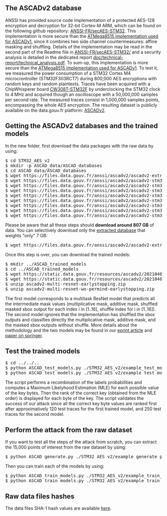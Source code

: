 ## The ASCADv2 database

ANSSI has provided source code implementation of a protected AES-128 encryption and decryption for 32-bit Cortex-M ARM, which can be found on the following github repository: [ANSSI-FR/secAES-STM32](https://github.com/ANSSI-FR/SecAESSTM32). This implementation is more secure than the [ATMega8515 implementation used for ASCADv1](https://github.com/ANSSI-FR/secAES-ATmega8515), since it combines two side channel countermeasures: affine masking and shuffling. Details of the implementation may be read in the second part of the Readme file in [ANSSI-FR/secAES-STM32/](https://github.com/ANSSI-FR/SecAESSTM32) and a security analysis is detailed in the dedicated report [doc/technical-report/technical_analysis.pdf](https://github.com/ANSSI-FR/SecAESSTM32/blob/master/doc/technical-report/technical_analysis.pdf). To sum-up, this implementation is more secure than the [ATMega8515 implementation used for ASCADv1](https://github.com/ANSSI-FR/secAES-ATmega8515).  To test it, we measured the power consumption of a STM32 Cortex M4 microcrontroller (STM32F303RCT7) during 800,000 AES encryptions with random keys and random plaintexts. Traces have been acquired with a ChipWhisperer board [CW308T-STM32F](https://wiki.newae.com/CW308T-STM32F) by underclocking the STM32 clock to 4 MHz and acquired though an oscilloscope with a 50,000,000 samples per second rate. The measured traces consist in 1,000,000 samples points, encompassing the whole AES encryption. The resulting dataset is publicly available on the data.gouv.fr platform: [ASCADv2](https://www.data.gouv.fr/en/datasets/ascadv2/).

## <a name="getting-ascadv2"> Getting the ASCADv2 databases and the trained models 

In the new folder, first download the data packages with the raw data by using:

<pre>
$ cd STM32_AES_v2
$ mkdir -p ASCAD_data/ASCAD_databases
$ cd ASCAD_data/ASCAD_databases
$ wget https://files.data.gouv.fr/anssi/ascadv2/ascadv2-extracted.h5
$ wget https://files.data.gouv.fr/anssi/ascadv2/ascadv2-stm32-conso-raw-traces1.h5
$ wget https://files.data.gouv.fr/anssi/ascadv2/ascadv2-stm32-conso-raw-traces2.h5
$ wget https://files.data.gouv.fr/anssi/ascadv2/ascadv2-stm32-conso-raw-traces3.h5
$ wget https://files.data.gouv.fr/anssi/ascadv2/ascadv2-stm32-conso-raw-traces4.h5
$ wget https://files.data.gouv.fr/anssi/ascadv2/ascadv2-stm32-conso-raw-traces5.h5
$ wget https://files.data.gouv.fr/anssi/ascadv2/ascadv2-stm32-conso-raw-traces6.h5
$ wget https://files.data.gouv.fr/anssi/ascadv2/ascadv2-stm32-conso-raw-traces7.h5
$ wget https://files.data.gouv.fr/anssi/ascadv2/ascadv2-stm32-conso-raw-traces8.h5
</pre>

Please be aware that all these steps should **download around 807 GB** of data.
You can selectively download only the [extracted database](https://files.data.gouv.fr/anssi/ascadv2/ascadv2-extracted.h5) that weights "only" 7 GB:


<pre>
$ wget https://files.data.gouv.fr/anssi/ascadv2/ascadv2-extracted.h5
</pre>


Once this step is over, you can download the trained models:

<pre>
$ mkdir ../ASCAD_trained_models
$ cd ../ASCAD_trained_models
$ wget https://static.data.gouv.fr/resources/ascadv2/20210408-165909/ascadv2-multi-resnet-earlystopping.zip
$ wget https://static.data.gouv.fr/resources/ascadv2/20210409-105237/ascadv2-multi-resnet-wo-permind-earlystopping.zip
$ unzip ascadv2-multi-resnet-earlystopping.zip
$ unzip ascadv2-multi-resnet-wo-permind-earlystopping.zip
</pre>
The first model corresponds to a multitask ResNet model that predicts all the intermediate mask values (multiplicative mask, additive mask, shuffled masked sbox output for each index i in [1..16], shuffle index for i in [1..16]). The second model ignores that the implementation has shuffled the sbox outputs and classifies directly the multiplicative mask, additive mask, and the masked sbox outputs without shuffle. More details about the methodology and the two models may be found in our [eprint article](https://eprint.iacr.org/2021/592) and [paper on springer](https://doi.org/10.1007/s13389-023-00311-7).

## Test the trained models

<pre>
$ cd ../../..
$ python ASCAD_test_models.py ./STM32_AES_v2/example_test_models_params # if you want to test the first trained model
$ python ASCAD_test_models.py ./STM32_AES_v2/example_test_models_without_permind_params # if you want to test the second trained model
</pre>

The script performs a recombination of the labels probabilities and computes a Maximum Likelyhood Estimation (MLE) for each possible value of the key bytes. Then the rank of the correct key (obtained from the MLE order) is displayed for each byte of the key. The script validates the success of our attack since all the correct key byte values are ranked first after approximatively 120 test traces for the first trained model, and 250 test traces for the second model. 

## Perform the attack from the raw dataset
If you want to test all the steps of the attack from scratch, you can extract the 15,000 points of interest from the raw dataset by using:

<pre>
$ python ASCAD_generate.py ./STM32_AES_v2/example_generate_params
</pre>

Then you can train each of the models by using:

<pre>
$ python ASCAD_train_models.py ./STM32_AES_v2/example_train_models_params
$ python ASCAD_train_models.py ./STM32_AES_v2/example_train_models_without_permind_params
</pre>

## Raw data files hashes

The data files SHA-1 hash values are available [here](https://files.data.gouv.fr/anssi/ascadv2/sha1.txt).

